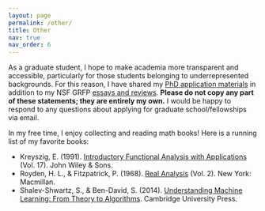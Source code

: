 ```yaml
---
layout: page
permalink: /other/
title: Other
nav: true
nav_order: 6
---
```


As a graduate student, I hope to make academia more transparent and accessible, particularly for those students belonging to underrepresented backgrounds. For this reason, I have shared my [PhD application materials](https://drive.google.com/drive/folders/16bXPDfWCKHL-j7QOw1COtMJlBsH2XpoU?usp=sharing) in addition to my NSF GRFP [essays and reviews](https://drive.google.com/drive/folders/1SPyIyD3dlvyqnO51aWIFOnQcD34TzaDt?usp=sharing). **Please do not copy any part of these statements; they are entirely my own.** I would be happy to respond to any questions about applying for graduate school/fellowships via email.

In my free time, I enjoy collecting and reading math books! Here is a running list of my favorite books:
- Kreyszig, E. (1991). [Introductory Functional Analysis with Applications](https://www.wiley.com/en-us/Introductory+Functional+Analysis+with+Applications-p-9780471504597) (Vol. 17). John Wiley & Sons.
- Royden, H. L., & Fitzpatrick, P. (1968). [Real Analysis](https://www.pearson.com/en-us/subject-catalog/p/real-analysis/P200000007113/9780137906529) (Vol. 2). New York: Macmillan.
- Shalev-Shwartz, S., & Ben-David, S. (2014). [Understanding Machine Learning: From Theory to Algorithms](https://www.cambridge.org/core/books/understanding-machine-learning/3059695661405D25673058E43C8BE2A6). Cambridge University Press.